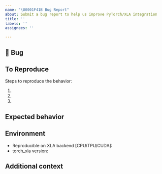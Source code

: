 ```yaml
---
name: "\U0001F41B Bug Report"
about: Submit a bug report to help us improve PyTorch/XLA integration
title: ''
labels: ''
assignees: ''

---
```


## 🐛 Bug

<!-- A clear and concise description of what the bug is. -->

## To Reproduce

<!--
It is really important for the team to have a quick repro, which requires no setup work.

The quicker is the repro to be run, the higher the chances the bug will be addressed sooner.

The best way to create quick repros is to create a Colab based on the following template:

https://github.com/pytorch/xla/blob/master/TROUBLESHOOTING.md#using-debug_runpy-to-collect-debug-information

Things to avoid in repros is the need to download datasets which require setting up keys or other login information, like Kaggle downloads for example.

Another example are Colab which mount user's Google Drive storages.

Using a fake data generator could be a solution, in case the dataset cannot be easily downloaded without setting up credentials:

https://github.com/pytorch/xla/blob/784b4d4f21751a54be0029a95f47d3896561c2a9/test/test_train_mp_mnist.py#L65

-->

Steps to reproduce the behavior:

1.
2.
3.

<!-- If you have a code sample, error messages, stack traces, please provide it here as well. Or better use the Colab template: https://github.com/pytorch/xla/blob/master/contrib/colab/issue-report.ipynb -->

## Expected behavior

<!-- A clear and concise description of what you expected to happen. -->

## Environment

 - Reproducible on XLA backend [CPU/TPU/CUDA]:
 - torch_xla version:


## Additional context

<!-- Add any other context about the problem here. -->
